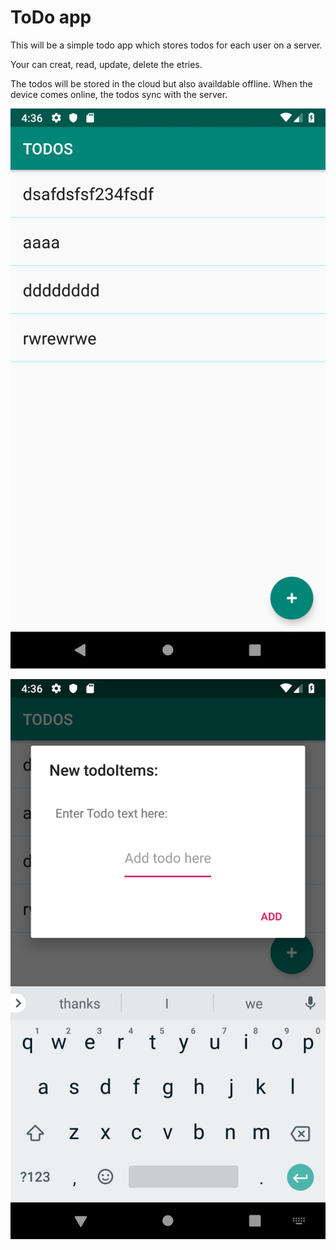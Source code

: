 # ToDo app 
This will be a simple todo app which stores todos for each user on a server.

Your can creat, read, update, delete the etries. 

The todos will be stored in the cloud but also availdable offline. When the device comes online, the todos sync with the server.

![](https://raw.githubusercontent.com/cpodariu/ToDo-App/master/Screenshot_1547217395.png)

![](https://raw.githubusercontent.com/cpodariu/ToDo-App/master/Screenshot_1547217402.png)
